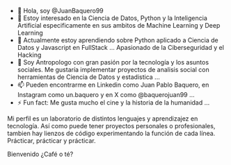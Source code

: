 - 👋 Hola, soy @JuanBaquero99
- 👀 Estoy interesado en la Ciencia de Datos, Python y la Inteligencia Artificial especificamente en sus ambitos de Machine Learning y Deep Learning
- 🌱 Actualmente estoy aprendiendo sobre Python aplicado a Ciencia de Datos y Javascript en FullStack ... Apasionado de la Ciberseguridad y el Hacking
- 💞️ Soy Antropologo con gran pasión por la tecnología y los asuntos sociales. Me gustaría implementar proyectos de analisis social con herramientas de Ciencia de Datos y estadistica ...
- 📫 Pueden encontrarme en Linkedin como Juan Pablo Baquero, en Instagram como un.baquero y en X como @baquerojuan99 ...
- ⚡ Fun fact: Me gusta mucho el cine y la historia de la humanidad ...

<!---
JuanBaquero99/JuanBaquero99 is a ✨ special ✨ repository because its `README.md` (this file) appears on your GitHub profile.
You can click the Preview link to take a look at your changes.
--->
Mi perfil es un laboratorio de distintos lenguajes y aprendizajez en tecnología. Así como puede tener proyectos personales o profesionales, tambien hay lienzos de código experimentando la función de cada línea. Prácticar, prácticar y prácticar. 

Bienvenido ¿Café o té?
